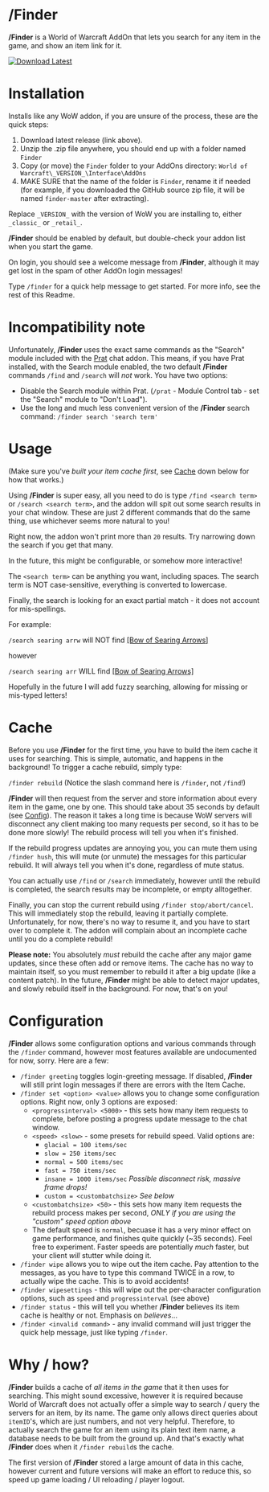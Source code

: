 # /Finder
**/Finder** is a World of Warcraft AddOn that lets you search for any item in the game, and show an item link for it.

[![Download Latest](https://img.shields.io/badge/dynamic/json.svg?label=download%20latest&url=https%3A%2F%2Fapi.github.com%2Frepos%2FHaatveit88%2Ffinder-addon%2Freleases%2Flatest&query=%24.assets[0].name&style=for-the-badge)](https://github.com/Haatveit88/finder-addon/releases/latest/download/Finder.zip)

# Installation
Installs like any WoW addon, if you are unsure of the process, these are the quick steps:

1. Download latest release (link above).
2. Unzip the .zip file anywhere, you should end up with a folder named `Finder`
3. Copy (or move) the `Finder` folder to your AddOns directory: `World of Warcraft\_VERSION_\Interface\AddOns`
4. MAKE SURE that the name of the folder is `Finder`, rename it if needed (for example, if you downloaded the GitHub source zip file, it will be named `finder-master` after extracting).

Replace `_VERSION_` with the version of WoW you are installing to, either `_classic_` or `_retail_`.

**/Finder** should be enabled by default, but double-check your addon list when you start the game.

On login, you should see a welcome message from **/Finder**, although it may get lost in the spam of other AddOn login messages!

Type `/finder` for a quick help message to get started. For more info, see the rest of this Readme.

# Incompatibility note
Unfortunately, **/Finder** uses the exact same commands as the "Search" module included with the [Prat](https://www.curseforge.com/wow/addons/prat-3-0 "Prat") chat addon. This means, if you have Prat installed, with the Search module enabled, the two default **/Finder** commands `/find` and `/search` will *not* work. You have two options:

* Disable the Search module within Prat. (`/prat` - Module Control tab - set the "Search" module to "Don't Load"). 
* Use the long and much less convenient version of the **/Finder** search command: `/finder search 'search term'` 

# Usage
(Make sure you've *built your item cache first*, see [Cache](#cache) down below for how that works.)

Using **/Finder** is super easy, all you need to do is type
`/find <search term>` or `/search <search term>`, and the addon will spit out some search results in your chat window. These are just 2 different commands that do the same thing, use whichever seems more natural to you!

Right now, the addon won't print more than `20` results. Try narrowing down the search if you get that many.

In the future, this might be configurable, or somehow more interactive!

The `<search term>` can be anything you want, including spaces. The search term is NOT case-sensitive, everything is converted to lowercase.

Finally, the search is looking for an exact partial match - it does not account for mis-spellings.

For example:

`/search searing arrw` will NOT find [\[Bow of Searing Arrows\]](https://classic.wowhead.com/item=2825/bow-of-searing-arrows)

however

`/search searing arr` WILL find [\[Bow of Searing Arrows\]](https://classic.wowhead.com/item=2825/bow-of-searing-arrows)

Hopefully in the future I will add fuzzy searching, allowing for missing or mis-typed letters!

# Cache
Before you use **/Finder** for the first time, you have to build the item cache it uses for searching. This is simple, automatic, and happens in the background!
To trigger a cache rebuild, simply type:

`/finder rebuild`  (Notice the slash command here is `/finder`, not `/find`!)

**/Finder** will then request from the server and store information about every item in the game, one by one. This should take about 35 seconds by default (see [Config](#configuration)). The reason it takes a long time is because WoW servers will disconnect any client making too many requests per second, so it has to be done more slowly! The rebuild process will tell you when it's finished.

If the rebuild progress updates are annoying you, you can mute them using `/finder hush`, this will mute (or unmute) the messages for this particular rebuild. It will always tell you when it's done, regardless of mute status.

You can actually use `/find` or `/search` immediately, however until the rebuild is completed, the search results may be incomplete, or empty alltogether.

Finally, you can stop the current rebuild using `/finder stop/abort/cancel`. This will immediately stop the rebuild, leaving it partially complete. Unfortunately, for now, there's no way to resume it, and you have to start over to complete it. The addon will complain about an incomplete cache until you do a complete rebuild!

**Please note:** You absolutely *must* rebuild the cache after any major game updates, since these often add or remove items. The cache has no way to maintain itself, so you must remember to rebuild it after a big update (like a content patch). In the future, **/Finder** might be able to detect major updates, and slowly rebuild itself in the background. For now, that's on you!

# Configuration
**/Finder** allows some configuration options and various commands through the `/finder` command, however most features available are undocumented for now, sorry.
Here are a few:

* `/finder greeting` toggles login-greeting message. If disabled, **/Finder** will still print login messages if there are errors with the Item Cache.
* `/finder set <option> <value>` allows you to change some configuration options. Right now, only 3 options are exposed:
    * `<progressinterval> <5000>` - this sets how many item requests to complete, before posting a progress update message to the chat window.
    * `<speed> <slow>` - some presets for rebuild speed. Valid options are:
        * `glacial = 100 items/sec`
        * `slow = 250 items/sec`
        * `normal = 500 items/sec`
        * `fast = 750 items/sec`
        * `insane = 1000 items/sec` *Possible disconnect risk, massive frame drops!*
        * `custom = <custombatchsize>` *See below*
    * `<custombatchsize> <50>` - this sets how many item requests the rebuild process makes per second, *ONLY if you are using the "custom" speed option above*
    * The default speed is `normal`, becuase it has a very minor effect on game performance, and finishes quite quickly (~35 seconds). Feel free to experiment. Faster speeds are potentially *much* faster, but your client *will* stutter while doing it.
* `/finder wipe` allows you to wipe out the item cache. Pay attention to the messages, as you have to type this command TWICE in a row, to actually wipe the cache. This is to avoid accidents!
* `/finder wipesettings` - this will wipe out the per-character configuration options, such as `speed` and `progressinterval` (see above)
* `/finder status` - this will tell you whether **/Finder** believes its item cache is healthy or not. Emphasis on *believes*...
* `/finder <invalid command>` - any invalid command will just trigger the quick help message, just like typing `/finder`.

# Why / how?

**/Finder** builds a cache of *all items in the game* that it then uses for searching. This might sound excessive, however it is required because World of Warcraft does not actually offer a simple way to search / query the servers for an item, by its name. The game only allows direct queries about `itemID`'s, which are just numbers, and not very helpful. Therefore, to actually search the game for an item using its plain text item name, a database needs to be built from the ground up. And that's exactly what **/Finder** does when it `/finder rebuild`s the cache.

The first version of **/Finder** stored a large amount of data in this cache, however current and future versions will make an effort to reduce this, so speed up game loading / UI reloading / player logout.
